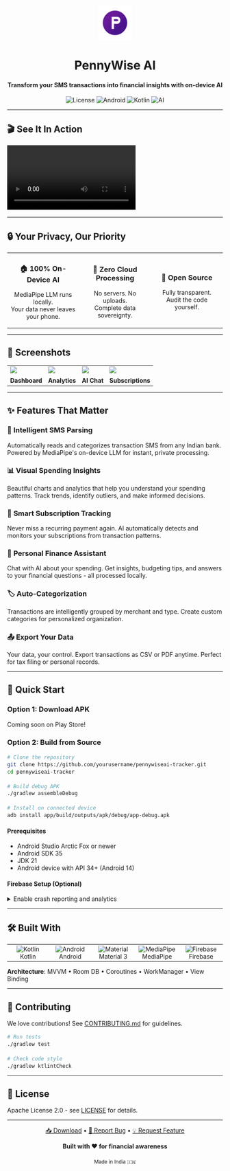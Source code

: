 <div align="center">
  <img src="branding/app-store/ic_launcher_180.png" alt="PennyWise Logo" width="80" height="80">
  
  # PennyWise AI
  
  #### Transform your SMS transactions into financial insights with on-device AI
  
  <p align="center">
    <img alt="License" src="https://img.shields.io/badge/license-Apache%202.0-blue">
    <img alt="Android" src="https://img.shields.io/badge/Android-14+-3DDC84?logo=android">
    <img alt="Kotlin" src="https://img.shields.io/badge/Kotlin-1.9.0-7F52FF?logo=kotlin">
    <img alt="AI" src="https://img.shields.io/badge/AI-100%25_On--Device-FF6B6B">
  </p>
</div>

---

## 🎬 See It In Action

![Demo Video](screenshots/demo.mp4)

---

## 🔒 Your Privacy, Our Priority

<div align="center">
  <table>
    <tr>
      <td align="center" width="33%">
        <h3>🏠 100% On-Device AI</h3>
        <p>MediaPipe LLM runs locally.<br/>Your data never leaves your phone.</p>
      </td>
      <td align="center" width="33%">
        <h3>🔐 Zero Cloud Processing</h3>
        <p>No servers. No uploads.<br/>Complete data sovereignty.</p>
      </td>
      <td align="center" width="33%">
        <h3>📖 Open Source</h3>
        <p>Fully transparent.<br/>Audit the code yourself.</p>
      </td>
    </tr>
  </table>
</div>

---

## 📸 Screenshots

<div align="center">
<table>
<tr>
<td><img src="screenshots/dashboard.png" width="200"/></td>
<td><img src="screenshots/analytics.png" width="200"/></td>
<td><img src="screenshots/ai.png" width="200"/></td>
<td><img src="screenshots/subscription.png" width="200"/></td>
</tr>
<tr>
<td align="center"><b>Dashboard</b></td>
<td align="center"><b>Analytics</b></td>
<td align="center"><b>AI Chat</b></td>
<td align="center"><b>Subscriptions</b></td>
</tr>
</table>
</div>

---

## ✨ Features That Matter

### 🤖 **Intelligent SMS Parsing**
Automatically reads and categorizes transaction SMS from any Indian bank. Powered by MediaPipe's on-device LLM for instant, private processing.

### 📊 **Visual Spending Insights**
Beautiful charts and analytics that help you understand your spending patterns. Track trends, identify outliers, and make informed decisions.

### 🔄 **Smart Subscription Tracking**
Never miss a recurring payment again. AI automatically detects and monitors your subscriptions from transaction patterns.

### 💬 **Personal Finance Assistant**
Chat with AI about your spending. Get insights, budgeting tips, and answers to your financial questions - all processed locally.

### 🏷️ **Auto-Categorization**
Transactions are intelligently grouped by merchant and type. Create custom categories for personalized organization.

### 📤 **Export Your Data**
Your data, your control. Export transactions as CSV or PDF anytime. Perfect for tax filing or personal records.

---

## 🚀 Quick Start

### Option 1: Download APK
Coming soon on Play Store!

### Option 2: Build from Source

```bash
# Clone the repository
git clone https://github.com/yourusername/pennywiseai-tracker.git
cd pennywiseai-tracker

# Build debug APK
./gradlew assembleDebug

# Install on connected device
adb install app/build/outputs/apk/debug/app-debug.apk
```

#### Prerequisites
- Android Studio Arctic Fox or newer
- Android SDK 35
- JDK 21
- Android device with API 34+ (Android 14)

#### Firebase Setup (Optional)
<details>
<summary>Enable crash reporting and analytics</summary>

1. Create project at [Firebase Console](https://console.firebase.google.com)
2. Add Android app with package: `com.pennywiseai.tracker`
3. Download `google-services.json` to `/app` directory
4. Enable Crashlytics and Performance Monitoring
</details>

---

## 🛠️ Built With

<table align="center">
<tr>
<td align="center" width="96">
<img src="https://skillicons.dev/icons?i=kotlin" width="48" height="48" alt="Kotlin" />
<br>Kotlin
</td>
<td align="center" width="96">
<img src="https://skillicons.dev/icons?i=android" width="48" height="48" alt="Android" />
<br>Android
</td>
<td align="center" width="96">
<img src="https://raw.githubusercontent.com/google/material-design-icons/master/android/drawable-xxxhdpi/ic_palette_black_48dp.png" width="48" height="48" alt="Material" />
<br>Material 3
</td>
<td align="center" width="96">
<img src="https://www.gstatic.com/devrel-devsite/prod/v89af556f3a8aa0deb9b97c5b7a1259b9ad2b219bfcc2460506822d38ec992beb/ml/images/lockup.svg" height="48" alt="MediaPipe" />
<br>MediaPipe
</td>
<td align="center" width="96">
<img src="https://skillicons.dev/icons?i=firebase" width="48" height="48" alt="Firebase" />
<br>Firebase
</td>
</tr>
</table>

**Architecture**: MVVM • Room DB • Coroutines • WorkManager • View Binding

---

## 🤝 Contributing

We love contributions! See [CONTRIBUTING.md](CONTRIBUTING.md) for guidelines.

```bash
# Run tests
./gradlew test

# Check code style
./gradlew ktlintCheck
```

---

## 📄 License

Apache License 2.0 - see [LICENSE](LICENSE) for details.

---

<div align="center">
  <p>
    <a href="https://github.com/yourusername/pennywiseai-tracker/releases">📥 Download</a> •
    <a href="https://github.com/yourusername/pennywiseai-tracker/issues">🐛 Report Bug</a> •
    <a href="https://github.com/yourusername/pennywiseai-tracker/issues">💡 Request Feature</a>
  </p>
  
  <p><strong>Built with ❤️ for financial awareness</strong></p>
  
  <sub>Made in India 🇮🇳</sub>
</div>